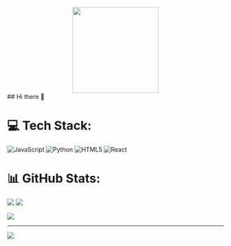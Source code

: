 
<div align="center">
<img src="https://media4.giphy.com/media/v1.Y2lkPTc5MGI3NjExa3ZzYm5pMzB4bHcxcXB4YzA3OXZ2MW40dXQ0czdnM2JyOHJ1NTdmNiZlcD12MV9pbnRlcm5hbF9naWZfYnlfaWQmY3Q9Zw/78XCFBGOlS6keY1Bil/giphy.gif" width="200" opacity="0.75">
</div>
## Hi there 👋

# 💻 Tech Stack:
![JavaScript](https://img.shields.io/badge/javascript-%23323330.svg?style=for-the-badge&logo=javascript&logoColor=%23F7DF1E) ![Python](https://img.shields.io/badge/python-3670A0?style=for-the-badge&logo=python&logoColor=ffdd54) ![HTML5](https://img.shields.io/badge/html5-%23E34F26.svg?style=for-the-badge&logo=html5&logoColor=white) ![React](https://img.shields.io/badge/react-%2320232a.svg?style=for-the-badge&logo=react&logoColor=%2361DAFB)
# 📊 GitHub Stats:
![](https://nirzak-streak-stats.vercel.app/?user=OleksiiMarushchak&theme=shadow_blue&hide_border=true)
![](https://github-readme-stats.vercel.app/api?username=OleksiiMarushchak&theme=shadow_blue&hide_border=true&include_all_commits=true&count_private=true)

![](https://github-readme-stats.vercel.app/api/top-langs/?username=OleksiiMarushchak&theme=shadow_blue&hide_border=true&include_all_commits=true&count_private=true&layout=compact)



---
[![](https://visitcount.itsvg.in/api?id=OleksiiMarushchak&icon=0&color=0)](https://visitcount.itsvg.in)

<!-- Proudly created with GPRM ( https://gprm.itsvg.in ) -->

<!--
**OleksiiMarushchak/OleksiiMarushchak** is a ✨ _special_ ✨ repository because its `README.md` (this file) appears on your GitHub profile.

Here are some ideas to get you started:

- 🔭 I’m currently working on ...
- 🌱 I’m currently learning ...
- 👯 I’m looking to collaborate on ...
- 🤔 I’m looking for help with ...
- 💬 Ask me about ...
- 📫 How to reach me: ...
- 😄 Pronouns: ...
- ⚡ Fun fact: ...
-->
